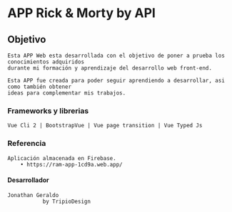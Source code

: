 # APP Rick & Morty by API

## Objetivo
```
Esta APP Web esta desarrollada con el objetivo de poner a prueba los conocimientos adquiridos 
durante mi formación y aprendizaje del desarrollo web front-end.
```
```
Esta APP fue creada para poder seguir aprendiendo a desarrollar, asi como también obtener 
ideas para complementar mis trabajos.
```
### Frameworks y librerias
```
Vue Cli 2 | BootstrapVue | Vue page transition | Vue Typed Js
```

### Referencia
```
Aplicación almacenada en Firebase.
    • https://ram-app-1cd9a.web.app/
```

#### Desarrollador
```
Jonathan Geraldo
           by TripioDesign
```